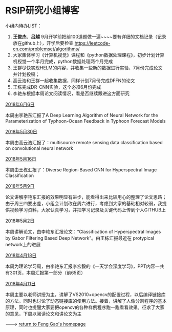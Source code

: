 #                RSIP研究小组博客

小组内待办LIST：

1.  **王俊杰**、**吕越** 9月开学前把前100道题做一遍~~~~要有详细的文档记录（记录放在github上），开学后要检查  https://leetcode-cn.com/problemset/algorithms/
2.  大家集体学习《计算机视觉》课程和《python数据处理课程》，初步计划计算机视觉一个半月完成，python数据处理两个月完成
3.  王群尽快实现HELM的内容，并收集一些新的数据进行实验，7月份完成论文并计划投稿；
4.  高云浩和王群一起收集数据，同样计划7月份完成DFFN的论文
5.  王栋完成DR-CNN实验，这个必须6月份完成
6.  李艳东根据本周论文阅读情况，看是否继续跟进这方面研究



[2018年6月6日](./2018年6月6日组会记录.html)

本周由李艳东汇报了A Deep Learning Algorithm of Neural Network for the Parameterization of Typhoon-Ocean Feedback in Typhoon Forecast Models

[2018年5月30日](./2018年5月30日组会记录.html)

本周由高云浩汇报了：multisource remote sensing data classification based on convolutional neural network 


[2018年5月16日](./2018年5月16日组会记录.html)

本周由王栋汇报了：Diverse Region-Based CNN for Hyperspectral Image Classification 



[2018年5月9日](./2018年5月9日组会记录.html)

论文讲解李艳东汇报的效果明显有进步，能看得出来比较用心的整理了论文思路；由于周三四要出差，小组会计划改在周六进行，考虑到大家的基础相对较弱，我提供视频学习资料，大家认真学习，并把学习记录及关键代码上传到个人GITHUB上

[2018年5月2日](./2018年5月2日组会记录.html)

本周讲解论文，由李艳东汇报论文：“Classification of Hyperspectral Images by Gabor Filtering Based Deep Network”。由王栋汇报最近在 protypical network上的进展

[2018年4月18日](./2018年4月18日组会记录.html)

本周为理论学习周，由李艳东汇报李宏毅的《一天学会深度学习》，PPT内容一共有301页，本周汇报第一部分（前65页）

[2018年4月11日](./2018年4月11日组会记录.html)

本周主要以老师讲授为主，讲解了VS2010+opencv的配置过程，以后编译链接库的方法。同时也讨论了动态链接库的使用方法。接着，讲解了人像分割程序的基本原理，同时也提醒大家要把opencv的各种样例程序跑一跑看看效果。征求了大家的意见，下周以阅读论文和讲论文为主



---> [return to Feng Gao's homepage](https://summitgao.github.io/)

  